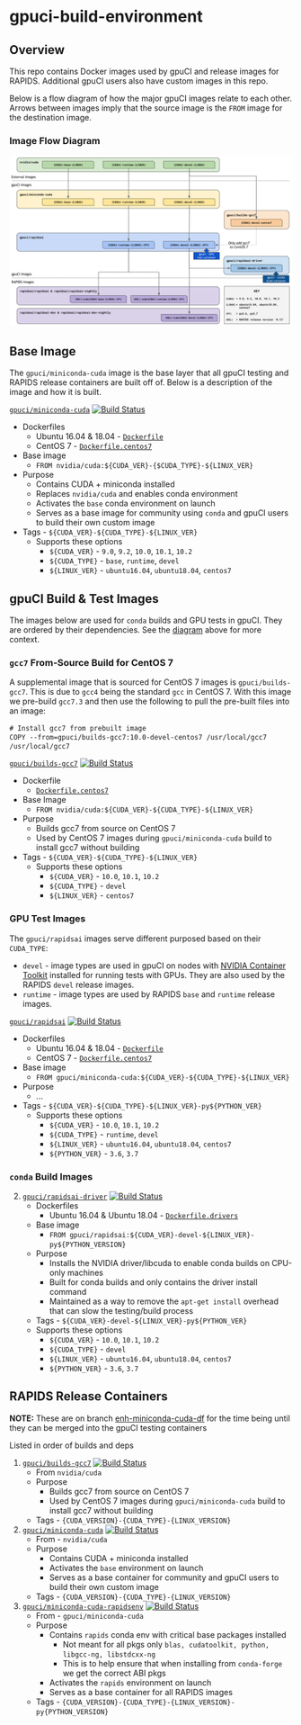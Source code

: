 # gpuci-build-environment

## Overview

This repo contains Docker images used by gpuCI and release images for RAPIDS.
Additional gpuCI users also have custom images in this repo.

Below is a flow diagram of how the major gpuCI images relate to each other.
Arrows between images imply that the source image is the `FROM` image for the
destination image.

### Image Flow Diagram

![gpuCI images and relations](gpuci-images.png)

## Base Image

The `gpuci/miniconda-cuda` image is the base layer that all gpuCI testing and
RAPIDS release containers are built off of. Below is a description of the image
and how it is built.

<!-- TODO update build status icons -->
[`gpuci/miniconda-cuda`](https://hub.docker.com/r/gpuci/miniconda-cuda/tags)
    [![Build Status](https://gpuci.gpuopenanalytics.com/buildStatus/icon?job=docker%2Fdockerhub-gpuci%2Fgpuci-miniconda-cuda)](https://gpuci.gpuopenanalytics.com/view/gpuCI%20docker-builds/job/docker/job/dockerhub-gpuci/job/gpuci-miniconda-cuda/)
  - Dockerfiles
    - Ubuntu 16.04 & 18.04 - [`Dockerfile`](miniconda-cuda/Dockerfile)
    - CentOS 7 - [`Dockerfile.centos7`](miniconda-cuda/Dockerfile.centos7)
  - Base image
    - `FROM nvidia/cuda:${CUDA_VER}-{$CUDA_TYPE}-${LINUX_VER}`
  - Purpose
    - Contains CUDA + miniconda installed
    - Replaces `nvidia/cuda` and enables conda environment
    - Activates the `base` conda environment on launch
    - Serves as a base image for community using `conda` and gpuCI users to
    build their own custom image
  - Tags - `${CUDA_VER}-${CUDA_TYPE}-${LINUX_VER}`
    - Supports these options
      - `${CUDA_VER}` - `9.0`, `9.2`, `10.0`, `10.1`, `10.2`
      - `${CUDA_TYPE}` - `base`, `runtime`, `devel`
      - `${LINUX_VER}` - `ubuntu16.04`, `ubuntu18.04`, `centos7`

## gpuCI Build & Test Images

The images below are used for `conda` builds and GPU tests in gpuCI. They are
ordered by their dependencies. See the [diagram](#image-flow-diagram)
above for more context.

### `gcc7` From-Source Build for CentOS 7

A supplemental image that is sourced for CentOS 7 images is `gpuci/builds-gcc7`.
This is due to `gcc4` being the standard `gcc` in CentOS 7. With this image we
pre-build `gcc7.3` and then use the following to pull the pre-built files into
an image:

```
# Install gcc7 from prebuilt image
COPY --from=gpuci/builds-gcc7:10.0-devel-centos7 /usr/local/gcc7 /usr/local/gcc7
```

[`gpuci/builds-gcc7`](https://hub.docker.com/r/gpuci/builds-gcc7/tags)
    [![Build Status](https://gpuci.gpuopenanalytics.com/buildStatus/icon?job=docker%2Fdockerhub-gpuci%2Fgpuci-builds-gcc7)](https://gpuci.gpuopenanalytics.com/view/gpuCI%20docker-builds/job/docker/job/dockerhub-gpuci/job/gpuci-builds-gcc7/)
  - Dockerfile
    - [`Dockerfile.centos7`](builds-gcc7/Dockerfile.centos7)
  - Base Image
    - `FROM nvidia/cuda:${CUDA_VER}-${CUDA_TYPE}-${LINUX_VER}`
  - Purpose
    - Builds gcc7 from source on CentOS 7
    - Used by CentOS 7 images during `gpuci/miniconda-cuda` build to install gcc7 without building
  - Tags - `${CUDA_VER}-${CUDA_TYPE}-${LINUX_VER}`
    - Supports these options
      - `${CUDA_VER}` - `10.0`, `10.1`, `10.2`
      - `${CUDA_TYPE}` - `devel`
      - `${LINUX_VER}` - `centos7`

### GPU Test Images

The `gpuci/rapidsai` images serve different purposed based on their `CUDA_TYPE`:
- `devel` - image types are used in gpuCI on nodes with [NVIDIA Container Toolkit](https://github.com/NVIDIA/nvidia-docker)
installed for running tests with GPUs. They are also used by the RAPIDS `devel`
release images.
- `runtime` - image types are used by RAPIDS `base` and `runtime` release
images.

[`gpuci/rapidsai`](https://hub.docker.com/r/gpuci/rapidsai-base/tags)
    [![Build Status](https://gpuci.gpuopenanalytics.com/buildStatus/icon?job=docker%2Fdockerhub-gpuci%2Frapidsai-base)](https://gpuci.gpuopenanalytics.com/view/gpuCI%20docker-builds/job/docker/job/dockerhub-gpuci/job/rapidsai-base/)
  - Dockerfiles
    - Ubuntu 16.04 & 18.04 - [`Dockerfile`](gpuci/rapidsai/Dockerfile)
    - CentOS 7 - [`Dockerfile.centos7`](gpuci/rapidsai/Dockerfile.centos7)
  - Base image
    - `FROM gpuci/miniconda-cuda:${CUDA_VER}-${CUDA_TYPE}-${LINUX_VER}`
  - Purpose
    - ...
  - Tags - `${CUDA_VER}-${CUDA_TYPE}-${LINUX_VER}-py${PYTHON_VER}`
    - Supports these options
      - `${CUDA_VER}` - `10.0`, `10.1`, `10.2`
      - `${CUDA_TYPE}` - `runtime`, `devel`
      - `${LINUX_VER}` - `ubuntu16.04`, `ubuntu18.04`, `centos7`
      - `${PYTHON_VER}` - `3.6`, `3.7`

### `conda` Build Images
2.  [`gpuci/rapidsai-driver`](https://hub.docker.com/r/gpuci/rapidsai-base-driver/tags)
    [![Build Status](https://gpuci.gpuopenanalytics.com/buildStatus/icon?job=docker%2Fdockerhub-gpuci%2Frapidsai-base-driver)](https://gpuci.gpuopenanalytics.com/view/gpuCI%20docker-builds/job/docker/job/dockerhub-gpuci/job/rapidsai-base-driver/)
    - Dockerfiles
      - Ubuntu 16.04 & Ubuntu 18.04 - [`Dockerfile.drivers`](rapidsai/Dockerfile.drivers)
    - Base image
      - `FROM gpuci/rapidsai:${CUDA_VER}-devel-${LINUX_VER}-py${PYTHON_VERSION}`
    - Purpose
      - Installs the NVIDIA driver/libcuda to enable conda builds on CPU-only machines
      - Built for conda builds and only contains the driver install command
      - Maintained as a way to remove the `apt-get install` overhead that can slow the testing/build process
    - Tags - `${CUDA_VER}-devel-${LINUX_VER}-py${PYTHON_VER}`
    - Supports these options
      - `${CUDA_VER}` - `10.0`, `10.1`, `10.2`
      - `${CUDA_TYPE}` - `devel`
      - `${LINUX_VER}` - `ubuntu16.04`, `ubuntu18.04`, `centos7`
      - `${PYTHON_VER}` - `3.6`, `3.7`

## RAPIDS Release Containers

**NOTE:** These are on branch [enh-miniconda-cuda-df](https://github.com/rapidsai/gpuci-build-environment/tree/enh-miniconda-cuda-df) for the time being until they can be merged into the gpuCI testing containers

Listed in order of builds and deps

1.  [`gpuci/builds-gcc7`](https://hub.docker.com/r/gpuci/builds-gcc7/tags)
    [![Build Status](https://gpuci.gpuopenanalytics.com/buildStatus/icon?job=docker%2Fdockerhub-gpuci%2Fgpuci-builds-gcc7)](https://gpuci.gpuopenanalytics.com/view/gpuCI%20docker-builds/job/docker/job/dockerhub-gpuci/job/gpuci-builds-gcc7/)
    - From `nvidia/cuda`
    - Purpose
      - Builds gcc7 from source on CentOS 7
      - Used by CentOS 7 images during `gpuci/miniconda-cuda` build to install gcc7 without building
    - Tags - `{CUDA_VERSION}-{CUDA_TYPE}-{LINUX_VERSION}`
2.  [`gpuci/miniconda-cuda`](https://hub.docker.com/r/gpuci/miniconda-cuda/tags)
    [![Build Status](https://gpuci.gpuopenanalytics.com/buildStatus/icon?job=docker%2Fdockerhub-gpuci%2Fgpuci-miniconda-cuda)](https://gpuci.gpuopenanalytics.com/view/gpuCI%20docker-builds/job/docker/job/dockerhub-gpuci/job/gpuci-miniconda-cuda/)
    - From - `nvidia/cuda`
    - Purpose
      - Contains CUDA + miniconda installed
      - Activates the `base` environment on launch
      - Serves as a base container for community and gpuCI users to build their own custom image
    - Tags - `{CUDA_VERSION}-{CUDA_TYPE}-{LINUX_VERSION}`
3.  [`gpuci/miniconda-cuda-rapidsenv`](https://hub.docker.com/r/gpuci/miniconda-cuda-rapidsenv/tags)
    [![Build Status](https://gpuci.gpuopenanalytics.com/buildStatus/icon?job=docker%2Fdockerhub-gpuci%2Fgpuci-miniconda-cuda-rapidsenv)](https://gpuci.gpuopenanalytics.com/view/gpuCI%20docker-builds/job/docker/job/dockerhub-gpuci/job/gpuci-miniconda-cuda-rapidsenv/)
    - From - `gpuci/miniconda-cuda`
    - Purpose
      - Contains `rapids` conda env with critical base packages installed
        - Not meant for all pkgs only `blas, cudatoolkit, python, libgcc-ng, libstdcxx-ng`
        - This is to help ensure that when installing from `conda-forge` we get the correct ABI pkgs
      - Activates the `rapids` environment on launch
      - Serves as a base container for all RAPIDS images
    - Tags - `{CUDA_VERSION}-{CUDA_TYPE}-{LINUX_VERSION}-py{PYTHON_VERSION}`
